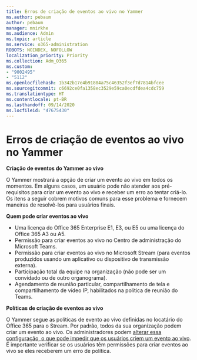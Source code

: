 ```yaml
---
title: Erros de criação de eventos ao vivo no Yammer
ms.author: pebaum
author: pebaum
manager: mnirkhe
ms.audience: Admin
ms.topic: article
ms.service: o365-administration
ROBOTS: NOINDEX, NOFOLLOW
localization_priority: Priority
ms.collection: Adm_O365
ms.custom:
- "9002495"
- "5112"
ms.openlocfilehash: 1b342b17e4b91804a75c46352f3ef7d7814bfcee
ms.sourcegitcommit: c6692ce0fa1358ec3529e59ca0ecdfdea4cdc759
ms.translationtype: HT
ms.contentlocale: pt-BR
ms.lasthandoff: 09/14/2020
ms.locfileid: "47675430"
---
```

# <a name="live-events-in-yammer-creation-errors"></a>Erros de criação de eventos ao vivo no Yammer

**Criação de eventos do Yammer ao vivo**

O Yammer mostrará a opção de criar um evento ao vivo em todos os momentos. Em alguns casos, um usuário pode não atender aos pré-requisitos para criar um evento ao vivo e receber um erro ao tentar criá-lo. Os itens a seguir cobrem motivos comuns para esse problema e fornecem maneiras de resolvê-los para usuários finais.

**Quem pode criar eventos ao vivo**
- Uma licença do Office 365 Enterprise E1, E3, ou E5 ou uma licença do Office 365 A3 ou A5.
- Permissão para criar eventos ao vivo no Centro de administração do Microsoft Teams.
- Permissão para criar eventos ao vivo no Microsoft Stream (para eventos produzidos usando um aplicativo ou dispositivo de transmissão externa).
- Participação total da equipe na organização (não pode ser um convidado ou de outro organograma).
- Agendamento de reunião particular, compartilhamento de tela e compartilhamento de vídeo IP, habilitados na política de reunião do Teams.

**Políticas de criação de eventos ao vivo**

O Yammer segue as políticas de evento ao vivo definidas no locatário do Office 365 para o Stream. Por padrão, todos da sua organização podem criar um evento ao vivo. Os administradores podem [alterar essa configuração, o que pode impedir que os usuários criem um evento ao vivo](https://docs.microsoft.com/stream/live-event-administration#enabling-and-restricting-users-to-creating). É importante verificar se os usuários têm permissões para criar eventos ao vivo se eles receberem um erro de política.
